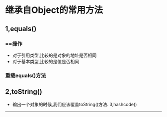 继承自Object的常用方法
=================
1,equals()
------------
### ==操作
* 对于引用类型,比较的是对象的地址是否相同
* 对于基本类型,比较的是值是否相同
### 重载equals()方法
2,toString()
--------------
* 输出一个对象的时候,我们应该覆盖toString()方法.
3,hashcode()
-------------